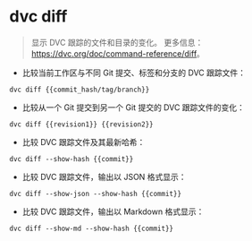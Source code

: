 # dvc diff

> 显示 DVC 跟踪的文件和目录的变化。
> 更多信息：<https://dvc.org/doc/command-reference/diff>。

- 比较当前工作区与不同 Git 提交、标签和分支的 DVC 跟踪文件：

`dvc diff {{commit_hash/tag/branch}}`

- 比较从一个 Git 提交到另一个 Git 提交的 DVC 跟踪文件的变化：

`dvc diff {{revision1}} {{revision2}}`

- 比较 DVC 跟踪文件及其最新哈希：

`dvc diff --show-hash {{commit}}`

- 比较 DVC 跟踪文件，输出以 JSON 格式显示：

`dvc diff --show-json --show-hash {{commit}}`

- 比较 DVC 跟踪文件，输出以 Markdown 格式显示：

`dvc diff --show-md --show-hash {{commit}}`